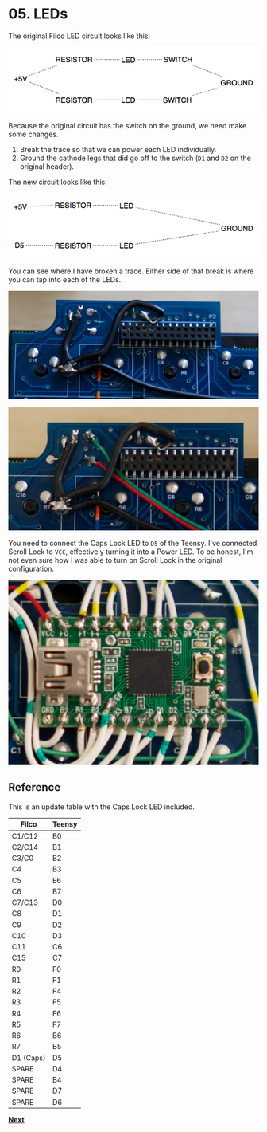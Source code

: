 # 05. LEDs

The original Filco LED circuit looks like this:

![Filco Led Circuit](../images/filco_led_circuit.png)

Because the original circuit has the switch on the ground, we need make some changes.

1. Break the trace so that we can power each LED individually.
2. Ground the cathode legs that did go off to the switch (`D1` and `D2` on the original header).

The new circuit looks like this:

![Modified Led Circuit](../images/modified_led_circuit.png)

You can see where I have broken a trace. Either side of that break is where you can tap into each of the LEDs.

![Breaking The Trace](../images/break_trace.png)

![LED Circuit](../images/led_circuit.png)

You need to connect the Caps Lock LED to `D5` of the Teensy. I've connected Scroll Lock to `VCC`, effectively turning it into a Power LED. To be honest, I'm not even sure how I was able to turn on Scroll Lock in the original configuration.

![LED On Teensy](../images/led_teensy.png)


## Reference

This is an update table with the Caps Lock LED included.

| Filco    | Teensy |
|----------|--------|
| C1/C12   | B0     |
| C2/C14   | B1     |
| C3/C0    | B2     |
| C4       | B3     |
| C5       | E6     |
| C6       | B7     |
| C7/C13   | D0     |
| C8       | D1     |
| C9       | D2     |
| C10      | D3     |
| C11      | C6     |
| C15      | C7     |
| R0       | F0     |
| R1       | F1     |
| R2       | F4     |
| R3       | F5     |
| R4       | F6     |
| R5       | F7     |
| R6       | B6     |
| R7       | B5     |
| D1 (Caps)| D5     |
| SPARE    | D4     |
| SPARE    | B4     |
| SPARE    | D7     |
| SPARE    | D6     |


**[Next](./06-usb_connector.md)**

